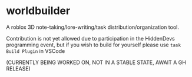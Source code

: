 # worldbuilder

A roblox 3D note-taking/lore-writing/task distribution/organization tool.

Contribution is not yet allowed due to participation in the HiddenDevs programming event, but if you wish to build for yourself please use `task Build Plugin` in VSCode

(CURRENTLY BEING WORKED ON, NOT IN A STABLE STATE, AWAIT A GH RELEASE)
